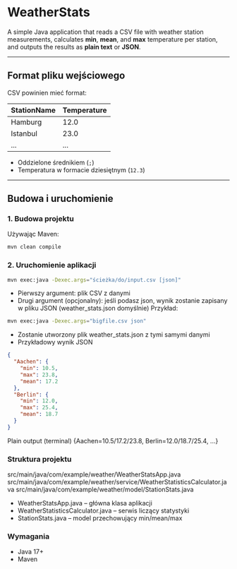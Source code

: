 # WeatherStats

A simple Java application that reads a CSV file with weather station measurements, calculates **min**, **mean**, and **max** temperature per station, and outputs the results as **plain text** or **JSON**.

---

## Format pliku wejściowego

CSV powinien mieć format:

| StationName | Temperature |
|-------------|------------|
| Hamburg     | 12.0       |
| Istanbul    | 23.0       |
| ...         | ...        |

- Oddzielone średnikiem (`;`)
- Temperatura w formacie dziesiętnym (`12.3`)

---

## Budowa i uruchomienie

### 1. Budowa projektu

Używając Maven:

```bash
mvn clean compile
```

### 2. Uruchomienie aplikacji
```bash
mvn exec:java -Dexec.args="ścieżka/do/input.csv [json]"
```
- Pierwszy argument: plik CSV z danymi
- Drugi argument (opcjonalny): jeśli podasz json, wynik zostanie zapisany w pliku JSON (weather_stats.json domyślnie)
Przykład:
```bash
mvn exec:java -Dexec.args="bigfile.csv json"
```
- Zostanie utworzony plik weather_stats.json z tymi samymi danymi
- Przykładowy wynik JSON
```json
{
  "Aachen": {
    "min": 10.5,
    "max": 23.8,
    "mean": 17.2
  },
  "Berlin": {
    "min": 12.0,
    "max": 25.4,
    "mean": 18.7
  }
}
```
Plain output (terminal)
{Aachen=10.5/17.2/23.8, Berlin=12.0/18.7/25.4, ...}
### Struktura projektu
src/main/java/com/example/weather/WeatherStatsApp.java
src/main/java/com/example/weather/service/WeatherStatisticsCalculator.java
src/main/java/com/example/weather/model/StationStats.java
- WeatherStatsApp.java – główna klasa aplikacji
- WeatherStatisticsCalculator.java – serwis liczący statystyki
- StationStats.java – model przechowujący min/mean/max 
### Wymagania
- Java 17+
- Maven
